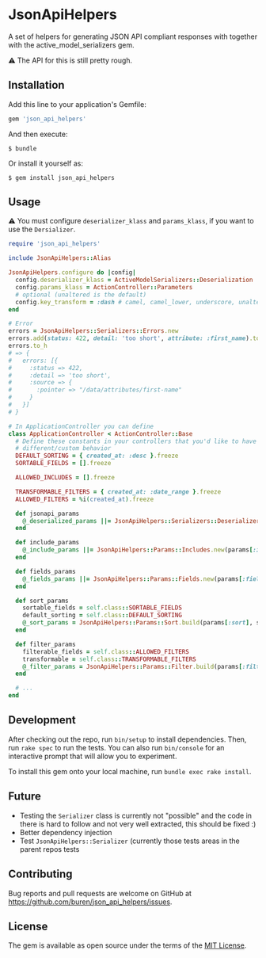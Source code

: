 # JsonApiHelpers

A set of helpers for generating JSON API compliant responses with together with the active_model_serializers gem.

:warning: The API for this is still pretty rough.

## Installation

Add this line to your application's Gemfile:

```ruby
gem 'json_api_helpers'
```

And then execute:

    $ bundle

Or install it yourself as:

    $ gem install json_api_helpers

## Usage

:warning: You must configure `deserializer_klass` and `params_klass`, if you want to use the `Dersializer`.

```ruby
require 'json_api_helpers'

include JsonApiHelpers::Alias

JsonApiHelpers.configure do |config|
  config.deserializer_klass = ActiveModelSerializers::Deserialization
  config.params_klass = ActionController::Parameters
  # optional (unaltered is the default)
  config.key_transform = :dash # camel, camel_lower, underscore, unaltered
end

# Error
errors = JsonApiHelpers::Serializers::Errors.new
errors.add(status: 422, detail: 'too short', attribute: :first_name).to_h
errors.to_h
# => {
#   errors: [{
#     :status => 422,
#     :detail => 'too short',
#     :source => {
#       :pointer => "/data/attributes/first-name"
#     }
#   }]
# }

# In ApplicationController you can define
class ApplicationController < ActionController::Base
  # Define these constants in your controllers that you'd like to have
  # different/custom behavior
  DEFAULT_SORTING = { created_at: :desc }.freeze
  SORTABLE_FIELDS = [].freeze

  ALLOWED_INCLUDES = [].freeze

  TRANSFORMABLE_FILTERS = { created_at: :date_range }.freeze
  ALLOWED_FILTERS = %i(created_at).freeze

  def jsonapi_params
    @_deserialized_params ||= JsonApiHelpers::Serializers::Deserializer.parse(params)
  end

  def include_params
    @_include_params ||= JsonApiHelpers::Params::Includes.new(params[:include])
  end

  def fields_params
    @_fields_params ||= JsonApiHelpers::Params::Fields.new(params[:fields])
  end

  def sort_params
    sortable_fields = self.class::SORTABLE_FIELDS
    default_sorting = self.class::DEFAULT_SORTING
    @_sort_params = JsonApiHelpers::Params::Sort.build(params[:sort], sortable_fields, default_sorting)
  end

  def filter_params
    filterable_fields = self.class::ALLOWED_FILTERS
    transformable = self.class::TRANSFORMABLE_FILTERS
    @_filter_params = JsonApiHelpers::Params::Filter.build(params[:filter], filterable_fields, transformable)
  end

  # ...
end
```

## Development

After checking out the repo, run `bin/setup` to install dependencies. Then, run `rake spec` to run the tests. You can also run `bin/console` for an interactive prompt that will allow you to experiment.

To install this gem onto your local machine, run `bundle exec rake install`.

## Future

* Testing the `Serializer` class is currently not "possible" and the code in there is hard to follow and not very well extracted, this should be fixed :)
* Better dependency injection
* Test `JsonApiHelpers::Serializer` (currently those tests areas in the parent repos tests

## Contributing

Bug reports and pull requests are welcome on GitHub at https://github.com/buren/json_api_helpers/issues.

## License

The gem is available as open source under the terms of the [MIT License](http://opensource.org/licenses/MIT).
